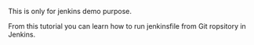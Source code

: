 This is only for jenkins demo purpose.

From this tutorial you can learn how to run jenkinsfile from Git ropsitory in Jenkins.
